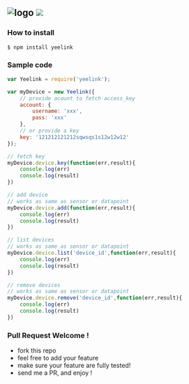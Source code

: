 ![logo](http://ww1.sinaimg.cn/large/61ff0de3gw1e7sjihq4szj203i00za9x.jpg) ![](https://badge.fury.io/js/yeelink.png)
---

### How to install

````
$ npm install yeelink
````

### Sample code

````javascript
var Yeelink = require('yeelink');

var myDevice = new Yeelink({
    // provide acount to fetch access_key
    account: {
        username: 'xxx',
        pass: 'xxx'
    },
    // or provide a key
    key: '121212121212sqwsqs1s12w12w12'
});

// fetch key
myDevice.device.key(function(err,result){
    console.log(err)
    console.log(result)
})

// add device 
// works as same as sensor or datapoint
myDevice.device.add(function(err,result){
    console.log(err)
    console.log(result)
})

// list devices
// works as same as sensor or datapoint
myDevice.device.list('device_id',function(err,result){
    console.log(err)
    console.log(result)
})

// remove devices
// works as same as sensor or datapoint
myDevice.device.remove('device_id',function(err,result){
    console.log(err)
    console.log(result)
})

````

### Pull Request Welcome !

- fork this repo
- feel free to add your feature
- make sure your feature are fully tested!
- send me a PR, and enjoy !